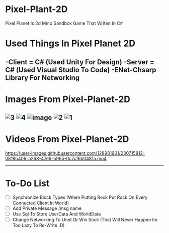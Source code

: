 # Pixel-Plant-2D
Pixel Planet Is 2d Mmo Sandbox Game That Writen In C#
# Used Things In Pixel Planet 2D
-Client = C# (Used Unity For Design)
-Server = C# (Used Visual Studio To Code)
-ENet-Chsarp Library For Networking
-------------------------------------------------------------------------------------------------------------------------------
# Images From Pixel-Planet-2D
![3](https://user-images.githubusercontent.com/128981901/230715785-be848cac-c200-4b9e-a1bb-76d5e8b28909.png)
![4](https://user-images.githubusercontent.com/128981901/230715786-64348740-320f-4fe6-b7da-d1edca909c48.png)
![image](https://user-images.githubusercontent.com/128981901/230715782-4f2493d3-c87f-431e-bebd-ceba6f19f1d5.png)
![2](https://user-images.githubusercontent.com/128981901/230715783-ff5ff65b-c9ac-4a17-9c15-67661574f045.jpg)
![1](https://user-images.githubusercontent.com/128981901/230715784-fcbfea94-58f4-4f0a-aeec-603ddf6d1dd8.png)
-------------------------------------------------------------------------------------------------------------------------------
# Videos From Pixel-Planet-2D

https://user-images.githubusercontent.com/128981901/230715812-0819b406-a268-47e6-b965-0c7cf6b0481a.mp4

-------------------------------------------------------------------------------------------------------------------------------
# To-Do List
- [ ] Synchronize Block Types (When Putting Rock Put Rock On Every Connected Client In World)
- [ ] Add Private Message /msg name
- [ ] Use Sql To Store UserData And WorldData
- [ ] Change Networking To Unet Or Win Sock (That Will Never Happen Im Too Lazy To Re-Write :D)

